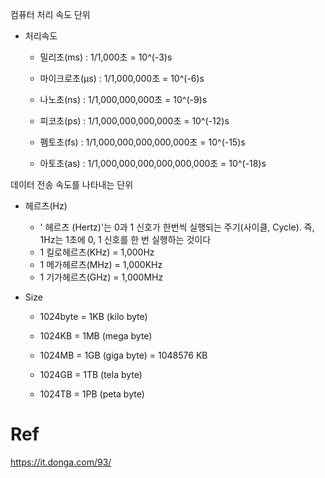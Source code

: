 컴퓨터 처리 속도 단위

- 처리속도

    - 밀리초(ms) : 1/1,000초 = 10^(-3)s

    - 마이크로초(μs) : 1/1,000,000초 = 10^(-6)s

    - 나노초(ns) : 1/1,000,000,000초 = 10^(-9)s

    - 피코초(ps) : 1/1,000,000,000,000초 = 10^(-12)s

    - 펨토초(fs) : 1/1,000,000,000,000,000초 = 10^(-15)s

    - 아토초(as) : 1/1,000,000,000,000,000,000초 = 10^(-18)s

데이터 전송 속도를 나타내는 단위 
- 헤르츠(Hz)
    - ' 헤르츠 (Hertz)'는 0과 1 신호가 한번씩 실행되는 주기(사이클, Cycle). 즉, 1Hz는 1초에 0, 1 신호를 한 번 실행하는 것이다
    - 1 킬로헤르츠(KHz) = 1,000Hz
    - 1 메가헤르츠(MHz) = 1,000KHz
    - 1 기가헤르츠(GHz) = 1,000MHz

- Size
    - 1024byte = 1KB (kilo byte)

    - 1024KB = 1MB (mega byte)

    - 1024MB = 1GB (giga byte) = 1048576 KB

    - 1024GB = 1TB (tela byte)

    - 1024TB = 1PB (peta byte)


# Ref
https://it.donga.com/93/